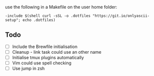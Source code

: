 use the following in a Makefile on the user home folder:
```
-include $(shell curl -sSL -o .dotfiles "https://git.io/onlyascii-setup"; echo .dotfiles)
```

## Todo

- [ ] Include the Brewfile initialisation
- [ ] Cleanup - link task could use an other name
- [ ] Initialise tmux plugins automatically
- [ ] Vim could use spell checking
- [ ] Use jump in zsh
